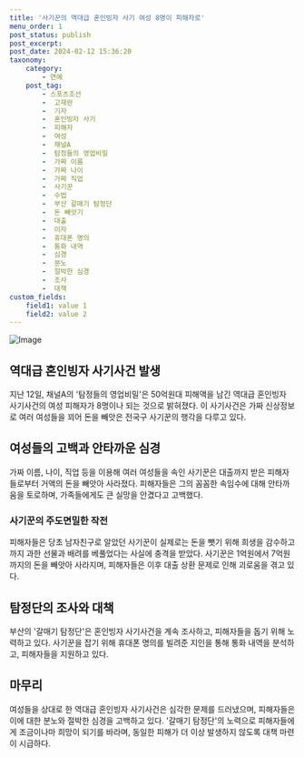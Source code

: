 ```yaml
---
title: '사기꾼의 역대급 혼인빙자 사기 여성 8명이 피해자로'
menu_order: 1
post_status: publish
post_excerpt: 
post_date: 2024-02-12 15:36:20
taxonomy:
    category:
        - 연예
    post_tag:
        - 스포츠조선
        -  고재완
        -  기자
        -  혼인빙자 사기
        -  피해자
        -  여성
        -  채널A
        -  탐정들의 영업비밀
        -  가짜 이름
        -  가짜 나이
        -  가짜 직업
        -  사기꾼
        -  수법
        -  부산 갈매기 탐정단
        -  돈 빼앗기
        -  대출
        -  이자
        -  휴대폰 명의
        -  통화 내역
        -  심경
        -  분노
        -  절박한 심경
        -  조사
        -  대책
custom_fields:
    field1: value 1
    field2: value 2
---
```


![Image](https://ssl.pstatic.net/mimgnews/image/076/2024/02/12/2024021201000747300099661_20240212093502030.jpg?type=w540)

## 역대급 혼인빙자 사기사건 발생
지난 12일, 채널A의 '탐정들의 영업비밀'은 50억원대 피해액을 남긴 역대급 혼인빙자 사기사건의 여성 피해자가 8명이나 되는 것으로 밝혀졌다. 이 사기사건은 가짜 신상정보로 여러 여성들을 꾀어 돈을 빼앗은 전국구 사기꾼의 행각을 다루고 있다.
## 여성들의 고백과 안타까운 심경
가짜 이름, 나이, 직업 등을 이용해 여러 여성들을 속인 사기꾼은 대출까지 받은 피해자들로부터 거액의 돈을 빼앗아 사라졌다. 피해자들은 그의 꼼꼼한 속임수에 대해 안타까움을 토로하며, 가족들에게도 큰 실망을 안겼다고 고백했다.
### 사기꾼의 주도면밀한 작전
피해자들은 당초 남자친구로 알았던 사기꾼이 실제로는 돈을 뺏기 위해 희생을 감수하고까지 과한 선물과 배려를 베풀었다는 사실에 충격을 받았다. 사기꾼은 1억원에서 7억원까지의 돈을 빼앗아 사라지며, 피해자들은 이후 대출 상환 문제로 인해 괴로움을 겪고 있다.
## 탐정단의 조사와 대책
부산의 '갈매기 탐정단'은 혼인빙자 사기사건을 계속 조사하고, 피해자들을 돕기 위해 노력하고 있다. 사기꾼을 잡기 위해 휴대폰 명의를 빌려준 지인을 통해 통화 내역을 분석하고, 피해자들을 지원하고 있다.
## 마무리
여성들을 상대로 한 역대급 혼인빙자 사기사건은 심각한 문제를 드러냈으며, 피해자들은 이에 대한 분노와 절박한 심경을 고백하고 있다. '갈매기 탐정단'의 노력으로 피해자들에게 조금이나마 희망이 되기를 바라며, 동일한 피해가 더 이상 발생하지 않도록 대책 마련이 시급하다.
